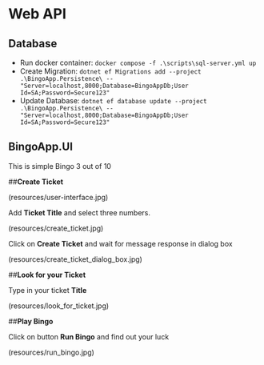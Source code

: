 # Web API

## Database

- Run docker container: `docker compose -f .\scripts\sql-server.yml up`
- Create Migration: `dotnet ef Migrations add --project .\BingoApp.Persistence\ -- "Server=localhost,8000;Database=BingoAppDb;User Id=SA;Password=Secure123"`
- Update Database: `dotnet ef database update --project .\BingoApp.Persistence\ -- "Server=localhost,8000;Database=BingoAppDb;User Id=SA;Password=Secure123"`

## BingoApp.UI

This is simple Bingo 3 out of 10

##**Create Ticket**

(resources/user-interface.jpg)

Add **Ticket Title** and select three numbers. 

(resources/create_ticket.jpg)

Click on **Create Ticket** and wait for message response in dialog box

(resources/create_ticket_dialog_box.jpg)

##**Look for your Ticket**

Type in your ticket **Title**

(resources/look_for_ticket.jpg)

##**Play Bingo**

Click on button **Run Bingo** and find out your luck

(resources/run_bingo.jpg)
